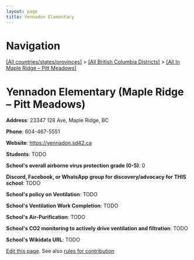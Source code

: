 ```yaml
---
layout: page
title: Yennadon Elementary
---
```

# Navigation

[[All countries/states/provinces]](../../..) > [[All British Columbia Districts]](../..) > [[All In Maple Ridge – Pitt Meadows]](..)

# Yennadon Elementary (Maple Ridge – Pitt Meadows)

**Address**: 23347 128 Ave, Maple Ridge, BC

**Phone**: 604-467-5551

**Website**: <https://yennadon.sd42.ca>

**Students**: TODO

**School's overall airborne virus protection grade (0-5)**: 0

**Discord, Facebook, or WhatsApp group for discovery/advocacy for THIS school**: TODO

**School's policy on Ventilation**: TODO

**School's Ventilation Work Completion**: TODO

**School's Air-Purification**: TODO

**School's CO2 monitoring to actively drive ventilation and filtration**: TODO

**School's Wikidata URL**: TODO


[Edit this page](https://github.com/ventilate-schools/BC/edit/main/./Maple_Ridge_–_Pitt_Meadows/Yennadon_Elementary.md). See also [rules for contribution](../../../contribution-rules/)